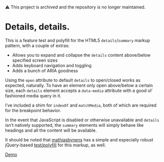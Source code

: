 :warning: This project is archived and the repository is no longer maintained.

# Details, details.

This is a feature test and polyfill for the HTML5 `details`/`summary` markup pattern, with a couple of extras:

* Allows you to expand and collapse the `details` content above/below specified screen sizes
* Adds keyboard navigation and toggling
* Adds a bunch of ARIA goodness

Using the `open` attribute to default `details` to open/closed works as expected, naturally. To have an element only open above/below a certain size, each `details` element accepts a `data-media` attribute with a good ol’ fashioned media query in it.

I’ve included a shim for `indexOf` and `matchMedia`, both of which are required for the breakpoint behavior.

In the event that JavaScript is disabled or otherwise unavailable and `details` isn’t natively supported, the `summary` elements will simply behave like headings and all the content will be available.

It should be noted that <a href="http://github.com/mathiasbynens">mathiasbynens</a> has a simple and especially robust jQuery-based <a href="https://github.com/mathiasbynens/jquery-details">test/polyfill</a> for this markup, as well.

<a href="http://wil.to/det/">Demo</a>
